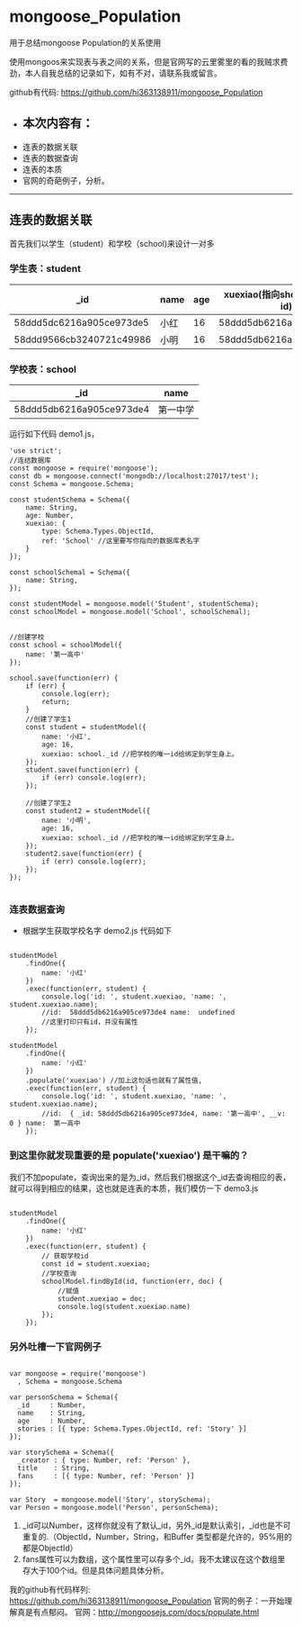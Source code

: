 # mongoose_Population
用于总结mongoose Population的关系使用

使用mongoos来实现表与表之间的关系，但是官网写的云里雾里的看的我贼求费劲，本人自我总结的记录如下，如有不对，请联系我或留言。

github有代码: https://github.com/hi363138911/mongoose_Population

 - ## 本次内容有：
  - 连表的数据关联
  - 连表的数据查询
  - 连表的本质
  - 官网的奇葩例子，分析。

---
## 连表的数据关联
首先我们以学生（student）和学校（school)来设计一对多

### 学生表：student
_id | name | age | xuexiao(指向shool表，存储的id)
----|----|----|----
58ddd5dc6216a905ce973de5 | 小红  | 16 | 58ddd5db6216a905ce973de4
58ddd9566cb3240721c49986 | 小明  | 16 | 58ddd5db6216a905ce973de4


### 学校表：school
_id | name | 
----|----|
58ddd5db6216a905ce973de4 | 第一中学 

运行如下代码 demo1.js，

```
'use strict';
//连结数据库
const mongoose = require('mongoose');
const db = mongoose.connect('mongodb://localhost:27017/test');
const Schema = mongoose.Schema;

const studentSchema = Schema({
    name: String,
    age: Number,
    xuexiao: {
        type: Schema.Types.ObjectId,
        ref: 'School' //这里要写你指向的数据库表名字
    }
});

const schoolSchemal = Schema({
    name: String,
});

const studentModel = mongoose.model('Student', studentSchema);
const schoolModel = mongoose.model('School', schoolSchemal);


//创建学校
const school = schoolModel({
    name: '第一高中'
});

school.save(function(err) {
    if (err) {
        console.log(err);
        return;
    }
    //创建了学生1
    const student = studentModel({
        name: '小红',
        age: 16,
        xuexiao: school._id //把学校的唯一id给绑定到学生身上。
    });
    student.save(function(err) {
        if (err) console.log(err);
    });

    //创建了学生2
    const student2 = studentModel({
        name: '小明',
        age: 16,
        xuexiao: school._id //把学校的唯一id给绑定到学生身上。
    });
    student2.save(function(err) {
        if (err) console.log(err);
    });
});


```

### 连表数据查询
- 根据学生获取学校名字
  demo2.js 代码如下

```

studentModel
    .findOne({
        name: '小红'
    })
    .exec(function(err, student) {
        console.log('id: ', student.xuexiao, 'name: ', student.xuexiao.name);
        //id:  58ddd5db6216a905ce973de4 name:  undefined
        //这里打印只有id，并没有属性
    });

studentModel
    .findOne({
        name: '小红'
    })
    .populate('xuexiao') //加上这句话也就有了属性值, 
    .exec(function(err, student) {
        console.log('id: ', student.xuexiao, 'name: ', student.xuexiao.name);
        //id:  { _id: 58ddd5db6216a905ce973de4, name: '第一高中', __v: 0 } name:  第一高中
    });

```
### 到这里你就发现重要的是 populate('xuexiao') 是干嘛的？
我们不加populate，查询出来的是为_id，然后我们根据这个_id去查询相应的表，就可以得到相应的结果，这也就是连表的本质，我们模仿一下
demo3.js 

```

studentModel
    .findOne({
        name: '小红'
    })
    .exec(function(err, student) {
        // 获取学校id
        const id = student.xuexiao;
        //学校查询
        schoolModel.findById(id, function(err, doc) {
            //赋值
            student.xuexiao = doc;
            console.log(student.xuexiao.name)
        });
    });
```

### 另外吐槽一下官网例子
```

var mongoose = require('mongoose')
  , Schema = mongoose.Schema
  
var personSchema = Schema({
  _id     : Number,
  name    : String,
  age     : Number,
  stories : [{ type: Schema.Types.ObjectId, ref: 'Story' }]
});

var storySchema = Schema({
  _creator : { type: Number, ref: 'Person' },
  title    : String,
  fans     : [{ type: Number, ref: 'Person' }]
});

var Story  = mongoose.model('Story', storySchema);
var Person = mongoose.model('Person', personSchema);

```
1. _id可以Number，这样你就没有了默认_id，另外_id是默认索引，_id也是不可重复的.（ObjectId，Number，String，和Buffer 类型都是允许的，95%用的都是ObjectId）
2.  fans属性可以为数组，这个属性里可以存多个_id。我不太建议在这个数组里存大于100个id。但是具体问题具体分析。

我的github有代码样列: https://github.com/hi363138911/mongoose_Population
官网的例子：一开始理解真是有点郁闷。
官网：http://mongoosejs.com/docs/populate.html